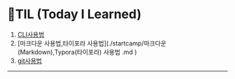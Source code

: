 <h1>🌱TIL (Today I Learned)</h1>

1. [CLI사용법](./startcamp/CLI사용법.md) 
2. [마크다운 사용법,타이포라 사용법](./startcamp/마크다운(Markdown),Typora(타이포라) 사용법 .md )
3. [git사용법](./startcamp/git.md)

---

